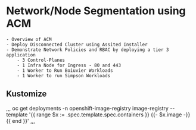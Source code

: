 # Network/Node Segmentation using ACM

    - Overview of ACM
    - Deploy Disconnected Cluster using Assited Installer
    - Demonstrate Network Policies and RBAC by deploying a tier 3 application
        - 3 Control-Planes
        - 1 Infra Node for Ingress - 80 and 443
        - 1 Worker to Run Boiuvier Workloads
        - 1 Worker to run Simpson Workloads
    


## Kustomize 
,,,
oc get deployments -n openshift-image-registry image-registry --template '{{ range $x := .spec.template.spec.containers  }} {{- $x.image -}} {{ end }}'
,,,
